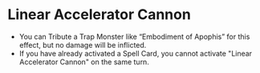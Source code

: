 # Linear Accelerator Cannon

*   You can Tribute a Trap Monster like “Embodiment of Apophis” for this effect, but no damage will be inflicted.
*   If you have already activated a Spell Card, you cannot activate "Linear Accelerator Cannon" on the same turn.
